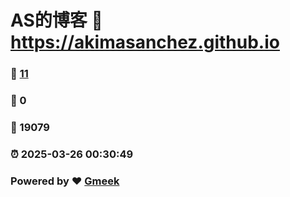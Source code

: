 # AS的博客 :link: https://akimasanchez.github.io 
### :page_facing_up: [11](https://akimasanchez.github.io/tag.html) 
### :speech_balloon: 0 
### :hibiscus: 19079 
### :alarm_clock: 2025-03-26 00:30:49 
### Powered by :heart: [Gmeek](https://github.com/Meekdai/Gmeek)
